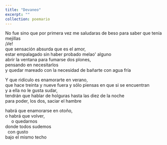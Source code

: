 ```yaml
---
title: "Devaneo"
excerpt: ""
collection: poemario
---
```

<p>
No fue sino que por primera vez me saludaras de beso para saber que tenía mejillas<br>
¡Ve!<br>
que sensación absurda que es el amor, <br>
estar empalagado sin haber probado melao' alguno<br>
abrir la ventana para fumarse dos plones, <br>
pensando en necesitarlos <br>
y quedar mareado con la necesidad de bañarte con agua fría<br> 
</p>
<p>
Y que ridículo es enamorarte en verano, <br>
que hace treinta y nueve fuera y sólo piensas en que si se encuentran<br>
y a ella no le gusta sudar, <br>
tendrán que hablar de holguras hasta las diez de la noche <br>
para poder, los dos, saciar el hambre<br>
</p>
<p>
habrá que enamorarse en otoño, <br>
o habrá que volver,<br>
&nbsp;&nbsp;&nbsp;&nbsp;  o quedarnos <br>
donde todos sudemos <br>
  &nbsp;&nbsp;con gusto<br> 
  bajo el mismo techo<br>
</p>
